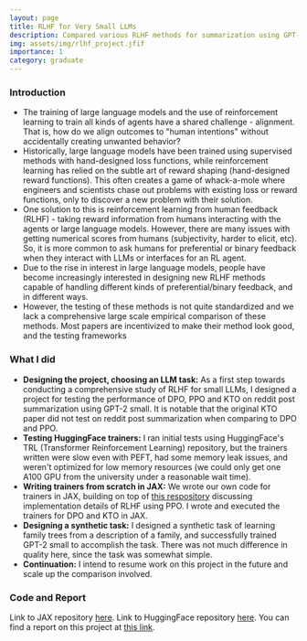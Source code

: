 ```yaml
---
layout: page
title: RLHF for Very Small LLMs
description: Compared various RLHF methods for summarization using GPT-2 small. Implemented trainers from scratch in JAX.
img: assets/img/rlhf_project.jfif
importance: 1
category: graduate
---
```


### Introduction
* The training of large language models and the use of reinforcement learning to train all kinds of agents have a shared challenge - alignment. That is, how do we align outcomes to "human intentions" without accidentally creating unwanted behavior?
* Historically, large language models have been trained using supervised methods with hand-designed loss functions, while reinforcement learning has relied on the subtle art of reward shaping (hand-designed reward functions). This often creates a game of whack-a-mole where engineers and scientists chase out problems with existing loss or reward functions, only to discover a new problem with their solution.
* One solution to this is reinforcement learning from human feedback (RLHF) - taking reward information from humans interacting with the agents or large language models. However, there are many issues with getting numerical scores from humans (subjectivity, harder to elicit, etc). So, it is more common to ask humans for preferential or binary feedback when they interact with LLMs or interfaces for an RL agent.
* Due to the rise in interest in large language models, people have become increasingly interested in designing new RLHF methods capable of handling different kinds of preferential/binary feedback, and in different ways.
* However, the testing of these methods is not quite standardized and we lack a comprehensive large scale empirical comparison of these methods. Most papers are incentivized to make their method look good, and the testing frameworks 

### What I did
* **Designing the project, choosing an LLM task:** As a first step towards conducting a comprehensive study of RLHF for small LLMs, I designed a project for testing the performance of DPO, PPO and KTO on reddit post summarization using GPT-2 small. It is notable that the original KTO paper did not test on reddit post summarization when comparing to DPO and PPO.
* **Testing HuggingFace trainers:** I ran initial tests using HuggingFace's TRL (Transformer Reinforcement Learning) repository, but the trainers written were slow even with PEFT, had some memory leak issues, and weren't optimized for low memory resources (we could only get one A100 GPU from the university under a reasonable wait time).
* **Writing trainers from scratch in JAX:** We wrote our own code for trainers in JAX, building on top of [this respository](https://github.com/vwxyzjn/lm-human-preference-details) discussing implementation details of RLHF using PPO. I wrote and executed the trainers for DPO and KTO in JAX.
* **Designing a synthetic task:** I designed a synthetic task of learning family trees from a description of a family, and successfully trained GPT-2 small to accomplish the task. There was not much difference in quality here, since the task was somewhat simple.
* **Continuation:** I intend to resume work on this project in the future and scale up the comparison involved.

### Code and Report
Link to JAX repository [here](https://github.com/kkanarios32/TaxonomyRLHF). Link to HuggingFace repository [here](https://github.com/Chinmaya-Kausik/RLHF-comparison). You can find a report on this project at [this link](https://drive.google.com/file/d/119ZvgQtRXyiokOT_iQsI-Dyrlk2JFwgT/view?usp=sharing).
